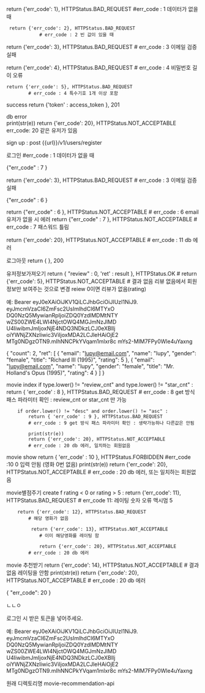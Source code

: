 return {'err_code': 1}, HTTPStatus.BAD_REQUEST
            #err_code : 1 데이터가 없을 때 

     return {'err_code': 2}, HTTPStatus.BAD_REQUEST
                # err_code : 2 빈 값이 있을 때

return {'err_code': 3}, HTTPStatus.BAD_REQUEST
            # err_code : 3 이메일 검증 실패                

return {'err_code': 4}, HTTPStatus.BAD_REQUEST
            # err_code : 4 비밀번호 길이 오류

    return {'err_code': 5}, HTTPStatus.BAD_REQUEST
            # err_code : 4 특수기호 1개 이상 포함

success
return {'token' : access_token }, 201

db error  
 print(str(e))
            return {'err_code': 20}, HTTPStatus.NOT_ACCEPTABLE
            err_code: 20 같은 유저가 있음

sign up : post
{{url}}/v1/users/register




로그인
#err_code : 1 데이터가 없을 때 
         

{"err_code" : 7 }

return {'err_code': 3}, HTTPStatus.BAD_REQUEST
            # err_code : 3 이메일 검증 실패

{"err_code" : 6 }

  return {"err_code" : 6 }, HTTPStatus.NOT_ACCEPTABLE
            # err_code : 6 email 유저가 없을 시 에러
return {"err_code" : 7 }, HTTPStatus.NOT_ACCEPTABLE
                # err_code : 7 패스워드 틀림


return {'err_code': 20}, HTTPStatus.NOT_ACCEPTABLE
            # err_code : 11 db 에러




로그아웃
  return { }, 200



유저정보가져오기
return { "review" : 0, 'ret' : result }, HTTPStatus.OK
                # return {'err_code': 5}, HTTPStatus.NOT_ACCEPTABLE
                # 결과 없음 리뷰 없음에서 회원정보만 보여주는 것으로 변경
reiew 0이면 리뷰가 없음(rating)




예:
Bearer eyJ0eXAiOiJKV1QiLCJhbGciOiJIUzI1NiJ9.
eyJmcmVzaCI6ZmFsc2UsImlhdCI6MTYxO
DQ0NzQ5MywianRpIjoiZDQ0YzdlMDMtNTY
wZS00ZWE4LWI4NjctOWQ4MGJmNzJlMD
U4IiwibmJmIjoxNjE4NDQ3NDkzLCJ0eXBlIj
oiYWNjZXNzIiwic3ViIjoxMDA2LCJleHAiOjE2
MTg0NDgzOTN9.mIhNNCPkYVqam1mlxr8c
mYs2-MlM7FPy0Wle4uYaxng



{
    "count": 2,
    "ret": [
        {
            "email": "lupy@email.com",
            "name": "lupy",
            "gender": "female",
            "title": "Richard III (1995)",
            "rating": 5
        },
        {
            "email": "lupy@email.com",
            "name": "lupy",
            "gender": "female",
            "title": "Mr. Holland's Opus (1995)",
            "rating": 4
        }
    ]
}
        


movie index
       if type.lower() != "review_cnt" and type.lower() != "star_cnt" :
            return { 'err_code' : 8 }, HTTPStatus.BAD_REQUEST
           # err_code : 8 get 방식 패스 파라미터 확인 : review_cnt or star_cnt 만 가능

        if order.lower() != "desc" and order.lower() != "asc" :
            return { 'err_code' : 9 }, HTTPStatus.BAD_REQUEST
            # err_code : 9 get 방식 패스 파라미터 확인 : 생략가능하나 다른값은 안됨

            print(str(e))
            return {'err_code': 20}, HTTPStatus.NOT_ACCEPTABLE
            # err_code : 20 db 에러, 일치하는 회원없음

movie show
        return { 'err_code' : 10 }, HTTPStatus.FORBIDDEN
            #err_code :10 0 입력 안됨 (영화 0번 없음) 
                print(str(e))
            return {'err_code': 20}, HTTPStatus.NOT_ACCEPTABLE
            # err_code : 20 db 에러, 또는 일치하는 회원없음


movie별점주기 create
            f rating < 0 or rating > 5 :
            return {'err_code': 11}, HTTPStatus.BAD_REQUEST
                # err_code 11: 레이팅 숫자 오류 맥시멈 5

        return {'err_code': 12}, HTTPStatus.BAD_REQUEST
            # 해당 영화가 없음

             return {'err_code': 13}, HTTPStatus.NOT_ACCEPTABLE
                # 이미 해당영화를 레이팅 함

                return {'err_code': 20}, HTTPStatus.NOT_ACCEPTABLE
            # err_code : 20 db 에러


movie 추천받기
        return {'err_code': 14}, HTTPStatus.NOT_ACCEPTABLE
                # 결과 없음 레이팅을 안함
                     print(str(e))
            return {'err_code': 20}, HTTPStatus.NOT_ACCEPTABLE
            # err_code : 20 db 에러


{
    "err_code": 20
}

ㄴㄴㅇ

로그인 시 받은 토큰을 넣어주세요.

예:
Bearer eyJ0eXAiOiJKV1QiLCJhbGciOiJIUzI1NiJ9.
eyJmcmVzaCI6ZmFsc2UsImlhdCI6MTYxO
DQ0NzQ5MywianRpIjoiZDQ0YzdlMDMtNTY
wZS00ZWE4LWI4NjctOWQ4MGJmNzJlMD
U4IiwibmJmIjoxNjE4NDQ3NDkzLCJ0eXBlIj
oiYWNjZXNzIiwic3ViIjoxMDA2LCJleHAiOjE2
MTg0NDgzOTN9.mIhNNCPkYVqam1mlxr8c
mYs2-MlM7FPy0Wle4uYaxng




원래 디렉토리명 
movie-recommendation-api